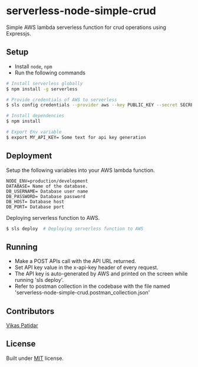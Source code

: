 # serverless-node-simple-crud

Simple AWS lambda serverless function for crud operations using Expressjs.

## Setup
 - Install  `node`, `npm`
 - Run the following commands

```sh
# Install serverless globally
$ npm install -g serverless

# Provide credentials of AWS to serverless
$ sls config credentials --provider aws --key PUBLIC_KEY --secret SECRET_KEY

# Install dependencies
$ npm install

# Export Env variable
$ export MY_API_KEY= Some text for api key generation

```

## Deployment
Setup the following variables into your AWS lambda function.
```
NODE_ENV=production/development
DATABASE= Name of the database.
DB_USERNAME= Database user name
DB_PASSWORD= Database password
DB_HOST= Database host
DB_PORT= Database port
```
Deploying serverless function to AWS.
```sh
$ sls deploy  # Deploying serverless function to AWS
```
## Running
 - Make a POST APIs call with the API URL returned.
 - Set API key value in the x-api-key header of every request.
 - The API key is auto-generated by AWS and printed on the screen while running 'sls deploy'.
 - Refer to postman collection in the codebase with the file named 'serverless-node-simple-crud.postman_collection.json'
 
## Contributors
[Vikas Patidar](https://www.linkedin.com/in/vikas-patidar-0106/)

## License

Built under [MIT](http://www.opensource.org/licenses/mit-license.php) license.

